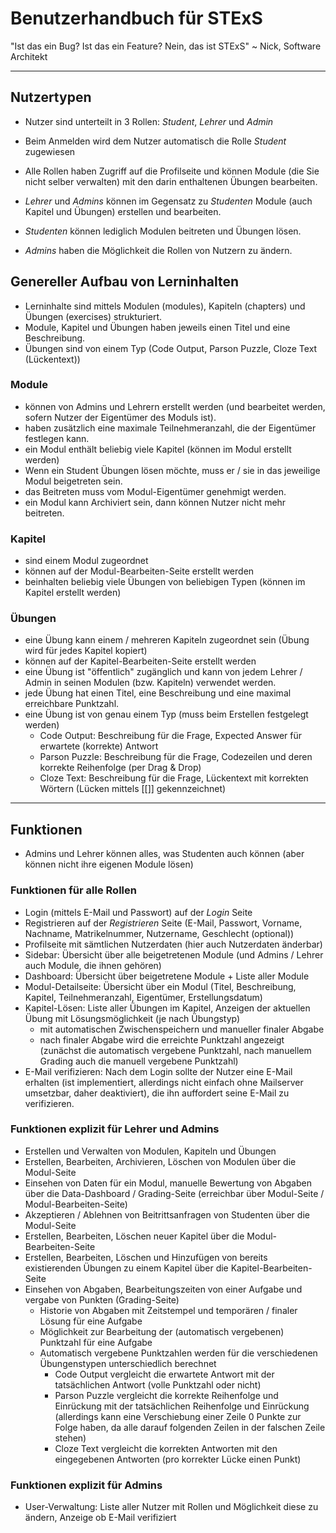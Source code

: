 # Benutzerhandbuch für STExS

"Ist das ein Bug? Ist das ein Feature? Nein, das ist STExS" ~ Nick, Software Architekt

---

## Nutzertypen
- Nutzer sind unterteilt in 3 Rollen: _Student_, _Lehrer_ und _Admin_
- Beim Anmelden wird dem Nutzer automatisch die Rolle _Student_ zugewiesen
- Alle Rollen haben Zugriff auf die Profilseite und können Module (die Sie nicht selber verwalten) mit den darin enthaltenen Übungen bearbeiten.


- _Lehrer_ und _Admins_ können im Gegensatz zu _Studenten_ Module (auch Kapitel und Übungen) erstellen und bearbeiten.
- _Studenten_ können lediglich Modulen beitreten und Übungen lösen.
- _Admins_ haben die Möglichkeit die Rollen von Nutzern zu ändern.

## Genereller Aufbau von Lerninhalten
- Lerninhalte sind mittels Modulen (modules), Kapiteln (chapters) und Übungen (exercises) strukturiert.
- Module, Kapitel und Übungen haben jeweils einen Titel und eine Beschreibung.
- Übungen sind von einem Typ (Code Output, Parson Puzzle, Cloze Text (Lückentext))

### Module
- können von Admins und Lehrern erstellt werden (und bearbeitet werden, sofern Nutzer der Eigentümer des Moduls ist).
- haben zusätzlich eine maximale Teilnehmeranzahl, die der Eigentümer festlegen kann.
- ein Modul enthält beliebig viele Kapitel (können im Modul erstellt werden)
- Wenn ein Student Übungen lösen möchte, muss er / sie in das jeweilige Modul beigetreten sein.
- das Beitreten muss vom Modul-Eigentümer genehmigt werden.
- ein Modul kann Archiviert sein, dann können Nutzer nicht mehr beitreten.

### Kapitel 
- sind einem Modul zugeordnet
- können auf der Modul-Bearbeiten-Seite erstellt werden
- beinhalten beliebig viele Übungen von beliebigen Typen (können im Kapitel erstellt werden)

### Übungen
- eine Übung kann einem / mehreren Kapiteln zugeordnet sein (Übung wird für jedes Kapitel kopiert)
- können auf der Kapitel-Bearbeiten-Seite erstellt werden
- eine Übung ist "öffentlich" zugänglich und kann von jedem Lehrer / Admin in seinen Modulen (bzw. Kapiteln) verwendet werden.
- jede Übung hat einen Titel, eine Beschreibung und eine maximal erreichbare Punktzahl.
- eine Übung ist von genau einem Typ (muss beim Erstellen festgelegt werden)
  - Code Output: Beschreibung für die Frage, Expected Answer für erwartete (korrekte) Antwort
  - Parson Puzzle: Beschreibung für die Frage, Codezeilen und deren korrekte Reihenfolge (per Drag & Drop)
  - Cloze Text: Beschreibung für die Frage, Lückentext mit korrekten Wörtern (Lücken mittels [[]] gekennzeichnet)

---

## Funktionen
- Admins und Lehrer können alles, was Studenten auch können (aber können nicht ihre eigenen Module lösen)

### Funktionen für alle Rollen
- Login (mittels E-Mail und Passwort) auf der _Login_ Seite
- Registrieren auf der _Registrieren_ Seite (E-Mail, Passwort, Vorname, Nachname, Matrikelnummer, Nutzername, Geschlecht (optional))
- Profilseite mit sämtlichen Nutzerdaten (hier auch Nutzerdaten änderbar)
- Sidebar: Übersicht über alle beigetretenen Module (und Admins / Lehrer auch Module, die ihnen gehören)
- Dashboard: Übersicht über beigetretene Module + Liste aller Module
- Modul-Detailseite: Übersicht über ein Modul (Titel, Beschreibung, Kapitel, Teilnehmeranzahl, Eigentümer, Erstellungsdatum)
- Kapitel-Lösen: Liste aller Übungen im Kapitel, Anzeigen der aktuellen Übung mit Lösungsmöglichkeit (je nach Übungstyp)
  - mit automatischen Zwischenspeichern und manueller finaler Abgabe
  - nach finaler Abgabe wird die erreichte Punktzahl angezeigt (zunächst die automatisch vergebene Punktzahl, nach manuellem Grading auch die manuell vergebene Punktzahl)
- E-Mail verifizieren: Nach dem Login sollte der Nutzer eine E-Mail erhalten (ist implementiert, allerdings nicht einfach ohne Mailserver umsetzbar, daher deaktiviert), die ihn auffordert seine E-Mail zu verifizieren.

### Funktionen explizit für Lehrer und Admins
- Erstellen und Verwalten von Modulen, Kapiteln und Übungen
- Erstellen, Bearbeiten, Archivieren, Löschen von Modulen über die Modul-Seite
- Einsehen von Daten für ein Modul, manuelle Bewertung von Abgaben über die Data-Dashboard / Grading-Seite (erreichbar über Modul-Seite / Modul-Bearbeiten-Seite)
- Akzeptieren / Ablehnen von Beitrittsanfragen von Studenten über die Modul-Seite
- Erstellen, Bearbeiten, Löschen neuer Kapitel über die Modul-Bearbeiten-Seite
- Erstellen, Bearbeiten, Löschen und Hinzufügen von bereits existierenden Übungen zu einem Kapitel über die Kapitel-Bearbeiten-Seite
- Einsehen von Abgaben, Bearbeitungszeiten von einer Aufgabe und vergabe von Punkten (Grading-Seite)
  - Historie von Abgaben mit Zeitstempel und temporären / finaler Lösung für eine Aufgabe
  - Möglichkeit zur Bearbeitung der (automatisch vergebenen) Punktzahl für eine Aufgabe
  - Automatisch vergebene Punktzahlen werden für die verschiedenen Übungenstypen unterschiedlich berechnet
    - Code Output vergleicht die erwartete Antwort mit der tatsächlichen Antwort (volle Punktzahl oder nicht)
    - Parson Puzzle vergleicht die korrekte Reihenfolge und Einrückung mit der tatsächlichen Reihenfolge und Einrückung (allerdings kann eine Verschiebung einer Zeile 0 Punkte zur Folge haben, da alle darauf folgenden Zeilen in der falschen Zeile stehen)
    - Cloze Text vergleicht die korrekten Antworten mit den eingegebenen Antworten (pro korrekter Lücke einen Punkt)

### Funktionen explizit für Admins
- User-Verwaltung: Liste aller Nutzer mit Rollen und Möglichkeit diese zu ändern, Anzeige ob E-Mail verifiziert